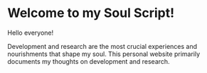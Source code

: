 # Welcome to my Soul Script!

Hello everyone!

Development and research are the most crucial experiences and nourishments that shape my soul. This personal website primarily documents my thoughts on development and research.

